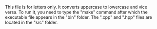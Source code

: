This file is for letters only. It converts uppercase to lowercase and vice versa. To run it, you need to type the "make" command after which the executable file appears in the "bin" folder.
The ".cpp" and ".hpp" files are located in the "src" folder.
